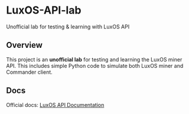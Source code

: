 # LuxOS-API-lab
Unofficial lab for testing &amp; learning with LuxOS API

## Overview
This project is an **unofficial lab** for testing and learning the LuxOS miner API.
This includes simple Python code to simulate both LuxOS miner and Commander client.

## Docs
Official docs: [LuxOS API Documentation](https://docs.luxor.tech/firmware/api/intro)
